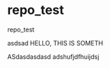 # repo_test
repo_test





asdsad
HELLO, THIS IS SOMETH







































ASdasdasdasd adshufjdfhuijdsj
